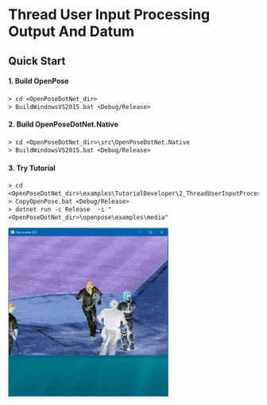 # Thread User Input Processing Output And Datum

## Quick Start

#### 1. Build OpenPose

````dos
> cd <OpenPoseDotNet_dir>
> BuildWindowsVS2015.bat <Debug/Release>
````

#### 2. Build OpenPoseDotNet.Native

````dos
> cd <OpenPoseDotNet_dir>\src\OpenPoseDotNet.Native
> BuildWindowsVS2015.bat <Debug/Release>
````

#### 3. Try Tutorial

````dos
> cd <OpenPoseDotNet_dir>\examples\TutorialDeveloper\2_ThreadUserInputProcessingOutputAndDatum
> CopyOpenPose.bat <Debug/Release>
> dotnet run -c Release  -i "<OpenPoseDotNet_dir>\openpose\examples\media"
````

<img src="images/example_turorial_2.gif"/>
